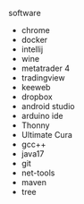 software

* chrome
* docker
* intellij
* wine
* metatrader 4
* tradingview
* keeweb
* dropbox
* android studio
* arduino ide
* Thonny
* Ultimate Cura
* gcc++
* java17
* git
* net-tools
* maven
* tree

